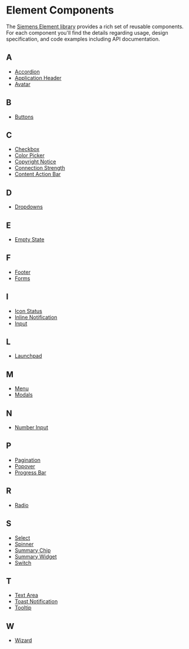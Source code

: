 # Element Components

The [Siemens Element library](https://github.com/siemens/element)
provides a rich set of reusable components. For each component you'll find the
details regarding usage, design specification, and code examples including API
documentation.

## A

- [Accordion](layout-navigation/accordion.md)
- [Application Header](layout-navigation/application-header.md)
- [Avatar](status-notifications/avatar.md)

## B

- [Buttons](buttons-menus/buttons.md)

## C

- [Checkbox](forms-inputs/checkbox.md)
- [Color Picker](forms-inputs/color-picker.md)
- [Copyright Notice](status-notifications/copyright-notice.md)
- [Connection Strength](status-notifications/connection-strength.md)
- [Content Action Bar](buttons-menus/content-actions.md)

## D

- [Dropdowns](buttons-menus/dropdowns.md)

## E

- [Empty State](status-notifications/empty-state.md)

## F

- [Footer](layout-navigation/footer.md)
- [Forms](forms-inputs/forms.md)

## I

- [Icon Status](status-notifications/icon-status.md)
- [Inline Notification](status-notifications/inline-notification.md)
- [Input](forms-inputs/input.md)

## L

- [Launchpad](layout-navigation/launchpad.md)

## M

- [Menu](buttons-menus/menu.md)
- [Modals](layout-navigation/modals.md)

## N

- [Number Input](forms-inputs/number-input.md)

## P

- [Pagination](layout-navigation/pagination.md)
- [Popover](status-notifications/popover.md)
- [Progress Bar](progress-indication/progress-bar.md)

## R

- [Radio](forms-inputs/radio.md)

## S

- [Select](forms-inputs/select.md)
- [Spinner](progress-indication/spinner.md)
- [Summary Chip](status-notifications/summary-chip.md)
- [Summary Widget](status-notifications/summary-widget.md)
- [Switch](forms-inputs/switch.md)

## T

- [Text Area](forms-inputs/text-area.md)
- [Toast Notification](status-notifications/toast-notification.md)
- [Tooltip](status-notifications/tooltip.md)

## W

- [Wizard](layout-navigation/wizard.md)
